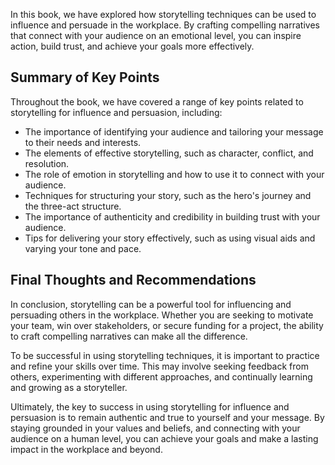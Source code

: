 
In this book, we have explored how storytelling techniques can be used to influence and persuade in the workplace. By crafting compelling narratives that connect with your audience on an emotional level, you can inspire action, build trust, and achieve your goals more effectively.

Summary of Key Points
---------------------

Throughout the book, we have covered a range of key points related to storytelling for influence and persuasion, including:

* The importance of identifying your audience and tailoring your message to their needs and interests.
* The elements of effective storytelling, such as character, conflict, and resolution.
* The role of emotion in storytelling and how to use it to connect with your audience.
* Techniques for structuring your story, such as the hero's journey and the three-act structure.
* The importance of authenticity and credibility in building trust with your audience.
* Tips for delivering your story effectively, such as using visual aids and varying your tone and pace.

Final Thoughts and Recommendations
----------------------------------

In conclusion, storytelling can be a powerful tool for influencing and persuading others in the workplace. Whether you are seeking to motivate your team, win over stakeholders, or secure funding for a project, the ability to craft compelling narratives can make all the difference.

To be successful in using storytelling techniques, it is important to practice and refine your skills over time. This may involve seeking feedback from others, experimenting with different approaches, and continually learning and growing as a storyteller.

Ultimately, the key to success in using storytelling for influence and persuasion is to remain authentic and true to yourself and your message. By staying grounded in your values and beliefs, and connecting with your audience on a human level, you can achieve your goals and make a lasting impact in the workplace and beyond.
